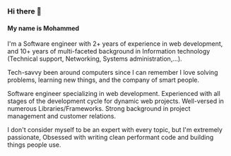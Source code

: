 ### Hi there 👋 
#### My name is Mohammed

I'm a Software engineer with 2+ years of experience in web development, and 10+ years of multi-faceted background in Information technology (Technical support, Networking, Systems administration,...).

Tech-savvy been around computers since I can remember I love solving problems, learning new things, and the company of smart people.

Software engineer specializing in web development. Experienced with all stages of the development cycle for dynamic web projects. Well-versed in numerous Libraries/Frameworks. Strong background in project management and customer relations.

I don't consider myself to be an expert with every topic, but I'm extremely passionate, Obsessed with writing clean performant code and building things people use.

<!--
**MohammedFaragallah/MohammedFaragallah** is a ✨ _special_ ✨ repository because its `README.md` (this file) appears on your GitHub profile.

Here are some ideas to get you started:

- 🔭 I’m currently working on ...
- 🌱 I’m currently learning ...
- 👯 I’m looking to collaborate on ...
- 🤔 I’m looking for help with ...
- 💬 Ask me about ...
- 📫 How to reach me: ...
- 😄 Pronouns: ...
- ⚡ Fun fact: ...
-->
